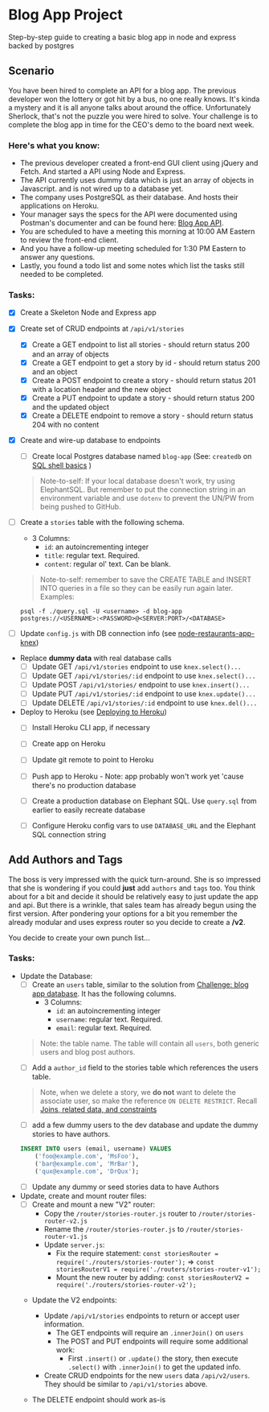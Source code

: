 # Blog App Project
Step-by-step guide to creating a basic blog app in node and express backed by postgres

## Scenario
You have been hired to complete an API for a blog app. The previous developer won the lottery or got hit by a bus, no one really knows. It's kinda a mystery and it is all anyone talks about around the office. Unfortunately Sherlock, that's not the puzzle you were hired to solve. Your challenge is to complete the blog app in time for the CEO's demo to the board next week.

### Here's what you know:
- The previous developer created a front-end GUI client using jQuery and Fetch. And started a API using Node and Express.
- The API currently uses dummy data which is just an array of objects in Javascript. and is not wired up to a database yet.
- The company uses PostgreSQL as their database. And hosts their applications on Heroku.
- Your manager says the specs for the API were documented using Postman's documenter and can be found here: [Blog App API](https://documenter.getpostman.com/view/1161985/blog-app/7EBeDoD).
- You are scheduled to have a meeting this morning at 10:00 AM Eastern to review the front-end client.
- And you have a follow-up meeting scheduled for 1:30 PM Eastern to answer any questions.
- Lastly, you found a todo list and some notes which list the tasks still needed to be completed.


### Tasks: 
- [x] Create a Skeleton Node and Express app
- [x] Create set of CRUD endpoints at `/api/v1/stories`
  - [x] Create a GET endpoint to list all stories - should return status 200 and an array of objects
  - [x] Create a GET endpoint to get a story by id - should return status 200 and an object
  - [x] Create a POST endpoint to create a story - should return status 201 with a location header and the new object
  - [x] Create a PUT endpoint to update a story - should return status 200 and the updated object
  - [x] Create a DELETE endpoint to remove a story - should return status 204 with no content

- [x] Create and wire-up database to endpoints
  - [ ] Create local Postgres database named `blog-app` (See: `createdb` on [SQL shell basics](https://courses.thinkful.com/node-sql-001v1/assignment/1.1.2) )
  > Note-to-self: If your local database doesn't work, try using ElephantSQL. But remember to put the connection string in an environment variable and use `dotenv` to prevent the UN/PW from being pushed to GitHub.
- [ ] Create a `stories` table with the following schema.
  - 3 Columns:
    - `id`: an autoincrementing integer
    - `title`: regular text. Required.
    - `content`: regular ol' text. Can be blank.

  > Note-to-self: remember to save the CREATE TABLE and INSERT INTO queries in a file so they can be easily run again later. Examples:

      psql -f ./query.sql -U <username> -d blog-app
      postgres://<USERNAME>:<PASSWORD>@<SERVER:PORT>/<DATABASE>
- [ ] Update `config.js` with DB connection info (see [node-restaurants-app-knex](https://github.com/cklanac/node-restaurants-app-knex))
- Replace **dummy data** with real database calls
  - [ ] Update GET `/api/v1/stories` endpoint to use `knex.select()...`
  - [ ] Update GET `/api/v1/stories/:id` endpoint to use `knex.select()...`
  - [ ] Update POST `/api/v1/stories/` endpoint to use `knex.insert()...`
  - [ ] Update PUT `/api/v1/stories/:id` endpoint to use `knex.update()...`
  - [ ] Update DELETE `/api/v1/stories/:id` endpoint to use `knex.del()...`
- Deploy to Heroku (see [Deploying to Heroku](https://courses.thinkful.com/node-001v5/project/1.3.5))
  - [ ] Install Heroku CLI app, if necessary
  - [ ] Create app on Heroku
  - [ ] Update git remote to point to Heroku
  - [ ] Push app to Heroku - Note: app probably won't work yet 'cause there's no production database
  - [ ] Create a production database on Elephant SQL. Use `query.sql` from earlier to easily recreate database
  - [ ] Configure Heroku config vars to use `DATABASE_URL` and the Elephant SQL connection string  


## Add Authors and Tags
The boss is very impressed with the quick turn-around. She is so impressed that she is wondering if you could **just** add `authors` and `tags` too. You think about for a bit and decide it should be relatively easy to just update the app and api. But there is a wrinkle, that sales team has already begun using the first version. After pondering your options for a bit you remember the already modular and uses express router so you decide to create a **/v2**. 

You decide to create your own punch list...

### Tasks:
- Update the Database: 
  - [ ] Create an `users` table, similar to the solution from [Challenge: blog app database](https://courses.thinkful.com/node-sql-001v1/project/1.1.6). It has the following columns.
    - 3 Columns:
      - `id`: an autoincrementing integer
      - `username`: regular text. Required.
      - `email`: regular text. Required.
  > Note: the table name. The table will contain all `users`, both generic users and blog post authors.
  - [ ] Add a `author_id` field to the stories table which references the users table.
  > Note, when we delete a story, we **do not** want to delete the associate user, so make the reference `ON DELETE RESTRICT`. Recall [Joins, related data, and constraints](https://courses.thinkful.com/node-sql-001v1/assignment/1.1.4)
  - [ ] add a few dummy users to the dev database and update the dummy stories to have authors.
  ```sql
  INSERT INTO users (email, username) VALUES
      ('foo@example.com', 'MsFoo'),
      ('bar@example.com', 'MrBar'),
      ('qux@example.com', 'DrQux');
  ```
  - [ ] Update any dummy or seed stories data to have Authors
- Update, create and mount router files: 
  - [ ] Create and mount a new "V2" router:
    - Copy the `/router/stories-router.js` router to `/router/stories-router-v2.js`
    - Rename the `/router/stories-router.js` to `/router/stories-router-v1.js`
    - Update `server.js`:
      - Fix the require statement:
      `const storiesRouter = require('./routers/stories-router');` => `const storiesRouterV1 = require('./routers/stories-router-v1');`
      - Mount the new router by adding: 
       `const storiesRouterV2 = require('./routers/stories-router-v2');`
  - Update the V2 endpoints:
    - Update `/api/v1/stories` endpoints to return or accept user information.
      - The GET endpoints will require an `.innerJoin()` on `users`
      - The POST and PUT endpoints will require some additional work:
        - First `.insert()` or `.update()` the story, then execute `.select()` with `.innerJoin()` to get the updated info. 
    - Create CRUD endpoints for the new `users` data `/api/v2/users`. They should be similar to `/api/v1/stories` above.
  
  
  - The DELETE endpoint should work as-is 
  
